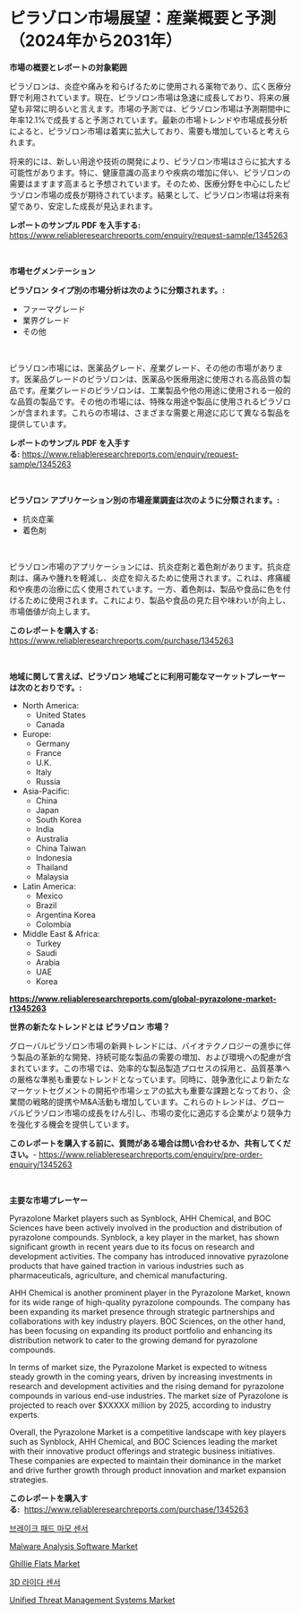 <p><h1>ピラゾロン市場展望：産業概要と予測（2024年から2031年）</h1></p><p><strong>市場の概要とレポートの対象範囲</strong></p>
<p><p>ピラゾロンは、炎症や痛みを和らげるために使用される薬物であり、広く医療分野で利用されています。現在、ピラゾロン市場は急速に成長しており、将来の展望も非常に明るいと言えます。市場の予測では、ピラゾロン市場は予測期間中に年率12.1%で成長すると予測されています。最新の市場トレンドや市場成長分析によると、ピラゾロン市場は着実に拡大しており、需要も増加していると考えられます。</p><p>将来的には、新しい用途や技術の開発により、ピラゾロン市場はさらに拡大する可能性があります。特に、健康意識の高まりや疾病の増加に伴い、ピラゾロンの需要はますます高まると予想されています。そのため、医療分野を中心にしたピラゾロン市場の成長が期待されています。結果として、ピラゾロン市場は将来有望であり、安定した成長が見込まれます。</p></p>
<p><strong>レポートのサンプル PDF を入手する:</strong> <a href="https://www.reliableresearchreports.com/enquiry/request-sample/1345263">https://www.reliableresearchreports.com/enquiry/request-sample/1345263</a></p>
<p>&nbsp;</p>
<p><strong>市場セグメンテーション</strong></p>
<p><strong>ピラゾロン タイプ別の市場分析は次のように分類されます。:</strong></p>
<p><ul><li>ファーマグレード</li><li>業界グレード</li><li>その他</li></ul></p>
<p>&nbsp;</p>
<p><p>ピラゾロン市場には、医薬品グレード、産業グレード、その他の市場があります。医薬品グレードのピラゾロンは、医薬品や医療用途に使用される高品質の製品です。産業グレードのピラゾロンは、工業製品や他の用途に使用される一般的な品質の製品です。その他の市場には、特殊な用途や製品に使用されるピラゾロンが含まれます。これらの市場は、さまざまな需要と用途に応じて異なる製品を提供しています。</p></p>
<p><strong>レポートのサンプル PDF を入手する:</strong>&nbsp;<a href="https://www.reliableresearchreports.com/enquiry/request-sample/1345263">https://www.reliableresearchreports.com/enquiry/request-sample/1345263</a></p>
<p>&nbsp;</p>
<p><strong> ピラゾロン アプリケーション別の市場産業調査は次のように分類されます。:</strong></p>
<p><ul><li>抗炎症薬</li><li>着色剤</li></ul></p>
<p>&nbsp;</p>
<p><p>ピラゾロン市場のアプリケーションには、抗炎症剤と着色剤があります。抗炎症剤は、痛みや腫れを軽減し、炎症を抑えるために使用されます。これは、疼痛緩和や疾患の治療に広く使用されています。一方、着色剤は、製品や食品に色を付けるために使用されます。これにより、製品や食品の見た目や味わいが向上し、市場価値が向上します。</p></p>
<p><strong>このレポートを購入する:</strong>&nbsp; <a href="https://www.reliableresearchreports.com/purchase/1345263">https://www.reliableresearchreports.com/purchase/1345263</a></p>
<p>&nbsp;</p>
<p><strong>地域に関して言えば、ピラゾロン 地域ごとに利用可能なマーケットプレーヤーは次のとおりです。:</strong></p>
<p><ul>
    <li>
        North America:
        <ul>
            <li>United States</li>
            <li>Canada</li>
        </ul>
    </li>
    <li>
        Europe:
        <ul>
            <li>Germany</li>
            <li>France</li>
            <li>U.K.</li>
            <li>Italy</li>
            <li>Russia</li>
        </ul>
    </li>
    <li>
        Asia-Pacific:
        <ul>
            <li>China</li>
            <li>Japan</li>
            <li>South Korea</li>
            <li>India</li>
            <li>Australia</li>
            <li>China Taiwan</li>
            <li>Indonesia</li>
            <li>Thailand</li>
            <li>Malaysia</li>
        </ul>
    </li>
    <li>
        Latin America:
        <ul>
            <li>Mexico</li>
            <li>Brazil</li>
            <li>Argentina Korea</li>
            <li>Colombia</li>
        </ul>
    </li>
    <li>
        Middle East & Africa:
        <ul>
            <li>Turkey</li>
            <li>Saudi</li>
            <li>Arabia</li>
            <li>UAE</li>
            <li>Korea</li>
        </ul>
    </li>
    </ul></p>
<p><strong><a href="https://www.reliableresearchreports.com/global-pyrazolone-market-r1345263">https://www.reliableresearchreports.com/global-pyrazolone-market-r1345263</a></strong>&nbsp;</p>
<p><strong>世界の新たなトレンドとは ピラゾロン 市場？</strong></p>
<p><p>グローバルピラゾロン市場の新興トレンドには、バイオテクノロジーの進歩に伴う製品の革新的な開発、持続可能な製品の需要の増加、および環境への配慮が含まれています。この市場では、効率的な製品製造プロセスの採用と、品質基準への厳格な準拠も重要なトレンドとなっています。同時に、競争激化により新たなマーケットセグメントの開拓や市場シェアの拡大も重要な課題となっており、企業間の戦略的提携やM&A活動も増加しています。これらのトレンドは、グローバルピラゾロン市場の成長をけん引し、市場の変化に適応する企業がより競争力を強化する機会を提供しています。</p></p>
<p><strong>このレポートを購入する前に、質問がある場合は問い合わせるか、共有してください。</strong>- <a href="https://www.reliableresearchreports.com/enquiry/pre-order-enquiry/1345263">https://www.reliableresearchreports.com/enquiry/pre-order-enquiry/1345263</a></p>
<p>&nbsp;</p>
<p><strong>主要な市場プレーヤー</strong></p>
<p><p>Pyrazolone Market players such as Synblock, AHH Chemical, and BOC Sciences have been actively involved in the production and distribution of pyrazolone compounds. Synblock, a key player in the market, has shown significant growth in recent years due to its focus on research and development activities. The company has introduced innovative pyrazolone products that have gained traction in various industries such as pharmaceuticals, agriculture, and chemical manufacturing.</p><p>AHH Chemical is another prominent player in the Pyrazolone Market, known for its wide range of high-quality pyrazolone compounds. The company has been expanding its market presence through strategic partnerships and collaborations with key industry players. BOC Sciences, on the other hand, has been focusing on expanding its product portfolio and enhancing its distribution network to cater to the growing demand for pyrazolone compounds.</p><p>In terms of market size, the Pyrazolone Market is expected to witness steady growth in the coming years, driven by increasing investments in research and development activities and the rising demand for pyrazolone compounds in various end-use industries. The market size of Pyrazolone is projected to reach over $XXXXX million by 2025, according to industry experts.</p><p>Overall, the Pyrazolone Market is a competitive landscape with key players such as Synblock, AHH Chemical, and BOC Sciences leading the market with their innovative product offerings and strategic business initiatives. These companies are expected to maintain their dominance in the market and drive further growth through product innovation and market expansion strategies.</p></p>
<p><strong>このレポートを購入する:</strong>&nbsp;&nbsp;<a href="https://www.reliableresearchreports.com/purchase/1345263">https://www.reliableresearchreports.com/purchase/1345263</a></p>
<p><p><a href="https://github.com/Tristiarton768456/Market-Research-Report-List-1/blob/main/320972159056.md">브레이크 패드 마모 센서</a></p><p><a href="https://github.com/globismark/Market-Research-Report-List-3/blob/main/malware-analysis-software-market.md">Malware Analysis Software Market</a></p><p><a href="https://issuu.com/reportprime-2/docs/ghillie-flats-market-size-2030.pptx">Ghillie Flats Market</a></p><p><a href="https://github.com/novabrown3/Market-Research-Report-List-1/blob/main/783171559057.md">3D 라이다 센서</a></p><p><a href="https://github.com/bobicer/Market-Research-Report-List-3/blob/main/unified-threat-management-systems-market.md">Unified Threat Management Systems Market</a></p></p>